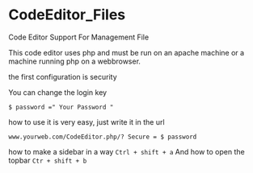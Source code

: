 # CodeEditor_Files
Code Editor Support For Management File

This code editor uses php and must be run on an apache machine or a machine running php on a webbrowser.

the first configuration is security

You can change the login key

`$ password =" Your Password "`

how to use it is very easy, just write it in the url

`www.yourweb.com/CodeEditor.php/? Secure = $ password`

how to make a sidebar in a way
`Ctrl + shift + a`
And how to open the topbar
`Ctr + shift + b`
